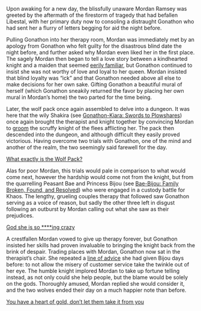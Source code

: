 <!-- title: Confidently Confidential -->

Upon awaking for a new day, the blissfully unaware Mordan Ramsey was greeted by the aftermath of the firestorm of tragedy that had befallen Libestal, with her primary duty now to consoling a distraught Gonathon who had sent her a flurry of letters begging for aid the night before. 

Pulling Gonathon into her therapy room, Mordan was immediately met by an apology from Gonathon who felt guilty for the disastrous blind date the night before, and further asked why Mordan even liked her in the first place. The sagely Mordan then began to tell a love story between a kindhearted knight and a maiden that seemed [eerily familiar](https://youtu.be/alQr5XqoUPs?t=974), but Gonathon continued to insist she was not worthy of love and loyal to her queen. Mordan insisted that blind loyalty was “ick” and that Gonathon needed above all else to make decisions for her own sake. Gifting Gonathon a beautiful mural of herself (which Gonathon sneakily returned the favor by placing her own mural in Mordan’s home) the two parted for the time being. 

Later, the wolf pack once again assembled to delve into a dungeon. It was here that the wily Shakira (see [Gonathon-Kiara: Swords to Plowshares](#edge:gigi-kiara-left-2-bottom-2)) once again brought the therapist and knight together by convincing Mordan to [groom](https://youtu.be/alQr5XqoUPs?t=5062) the scruffy knight of the flees afflicting her. The pack then descended into the dungeon, and although difficult they easily proved victorious. Having overcome two trials with Gonathon, one of the mind and another of the realm, the two seemingly said farewell for the day.

[What exactly is the Wolf Pack?](#embed:https://youtu.be/alQr5XqoUPs?t=4946)

Alas for poor Mordan, this trials would pale in comparison to what would come next, however the hardship would come not from the knight, but from the quarrelling Peasant Bae and Princess Bijou (see [Bae-Bijou: Family Broken, Found, and Resolved](#edge:bae-bijou)) who were engaged in a custody battle for Khaos. The lengthy, grueling couples therapy that followed saw Gonathon serving as a voice of reason, but sadly the other three left in disgust following an outburst by Mordan calling out what she saw as their prejudices. 

[God she is so ****ing crazy](#embed:https://youtu.be/alQr5XqoUPs?t=13255)

A crestfallen Mordan vowed to give up therapy forever, but Gonathon insisted her skills had proven invaluable to bringing the knight back from the brink of despair. Trading places with Mordan, Gonathon now sat in the therapist’s chair. She repeated a [line of advice](https://youtu.be/alQr5XqoUPs?t=13671) she had given Bijou days before: to not allow the misery of customer service take the twinkle out of her eye. The humble knight implored Mordan to take up fortune telling instead, as not only could she help people, but the blame would be solely on the gods. Thoroughly amused, Mordan replied she would consider it, and the two wolves ended their day on a much happier note than before. 

[You have a heart of gold, don’t let them take it from you](#embed:https://youtu.be/alQr5XqoUPs?t=13585)